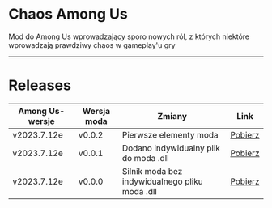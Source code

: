 # Chaos Among Us

Mod do Among Us wprowadzający sporo nowych ról, z których niektóre wprowadzają prawdziwy chaos w gameplay'u gry

--------------------
# Releases

|Among Us-wersje|Wersja moda|Zmiany|Link|
|----------|--------|--------|-------|
|v2023.7.12e|v0.0.2|Pierwsze elementy moda|[Pobierz](https://github.com/XaQ1997/ChaosAmongUs/releases/download/v0.0.2/CaU.v0.0.2.zip)|
|v2023.7.12e|v0.0.1|Dodano indywidualny plik do moda .dll|[Pobierz](https://github.com/XaQ1997/ChaosAmongUs/releases/download/release/CaU.v0.0.1.zip)|
|v2023.7.12e|v0.0.0|Silnik moda bez indywidualnego pliku moda .dll|[Pobierz](https://github.com/XaQ1997/ChaosAmongUs/releases/download/releases/CaU.v0.0.0.zip)|
